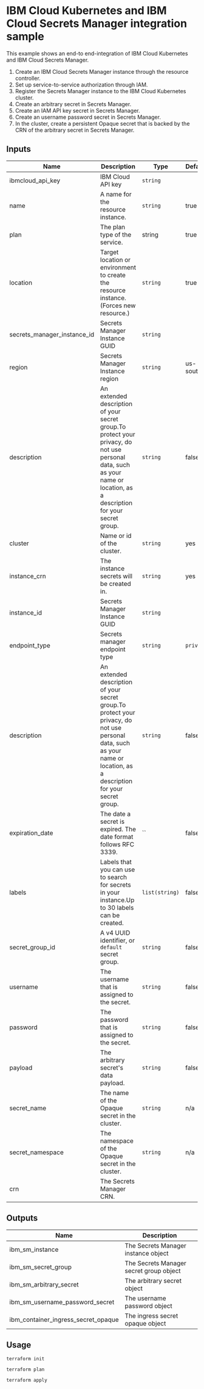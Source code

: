 # IBM Cloud Kubernetes and IBM Cloud Secrets Manager integration sample

This example shows an end-to end-integration of IBM Cloud Kubernetes and IBM Cloud Secrets Manager.

1. Create an IBM Cloud Secrets Manager instance through the resource controller.
2. Set up service-to-service authorization through IAM.
3. Register the Secrets Manager instance to the IBM Cloud Kubernetes cluster.
4. Create an arbitrary secret in Secrets Manager.
5. Create an IAM API key secret in Secrets Manager.
6. Create an username password secret in Secrets Manager.
7. In the cluster, create a persistent Opaque secret that is backed by the CRN of the arbitrary secret in Secrets Manager.


<!-- BEGINNING OF PRE-COMMIT-TERRAFORM DOCS HOOK -->
## Inputs

| Name                           | Description                                                                                                                                                            | Type           | Default   | Required |
| ------------------------------ | ---------------------------------------------------------------------------------------------------------------------------------------------------------------------- | -------------- | --------- | -------- |
| ibmcloud\_api\_key             | IBM Cloud API key                                                                                                                                                      | `string`       |           | true     |
| name                           | A name for the resource instance.                                                                                                                                      | `string`       | true      | -        |
| plan                           | The plan type of the service.                                                                                                                                          | string         | true      | -        |
| location                       | Target location or environment to create the resource instance. (Forces new resource.)                                                                                 | `string`       | true      | -        |
| secrets\_manager\_instance\_id | Secrets Manager Instance GUID                                                                                                                                          | `string`       |           | true     |
| region                         | Secrets Manager Instance region                                                                                                                                        | `string`       | us-south  | false    |
| description                    | An extended description of your secret group.To protect your privacy, do not use personal data, such as your name or location, as a description for your secret group. | `string`       | false     |
| cluster                        | Name or id of the cluster.                                                                                                                                             | `string`       | yes       | -        |
| instance\_crn                  | The instance secrets will be created in.                                                                                                                               | `string`       | yes       | -        |
| instance\_id                   | Secrets Manager Instance GUID                                                                                                                                          | `string`       |           | true     |
| endpoint\_type                 | Secrets manager endpoint type                                                                                                                                          | `string`       | `private` | false    |
| description                    | An extended description of your secret group.To protect your privacy, do not use personal data, such as your name or location, as a description for your secret group. | `string`       | false     |
| expiration_date                | The date a secret is expired. The date format follows RFC 3339.                                                                                                        | ``             | false     |
| labels                         | Labels that you can use to search for secrets in your instance.Up to 30 labels can be created.                                                                         | `list(string)` | false     |
| secret\_group\_id              | A v4 UUID identifier, or `default` secret group.                                                                                                                       | `string`       | false     |
| username                       | The username that is assigned to the secret.                                                                                                                           | `string`       | false     |
| password                       | The password that is assigned to the secret.                                                                                                                           | `string`       | false     |
| payload                        | The arbitrary secret's data payload.                                                                                                                                   | `string`       | false     |
| secret_name                    | The name of the Opaque secret in the cluster.                                                                                                                          | `string`       | n/a       | no       |
| secret_namespace               | The namespace of the Opaque secret in the cluster.                                                                                                                     | `string`       | n/a       | no       |
| crn                            | The Secrets Manager CRN.    

## Outputs

| Name                                    | Description                             |
| --------------------------------------- | --------------------------------------- |
| ibm\_sm\_instance                       | The Secrets Manager instance object     |
| ibm\_sm\_secret\_group                  | The Secrets Manager secret group object |
| ibm\_sm\_arbitrary\_secret              | The arbitrary secret object             |
| ibm\_sm\_username\_password\_secret     | The username password object            |
| ibm\_container\_ingress\_secret\_opaque | The ingress secret opaque object        |

<!-- END OF PRE-COMMIT-TERRAFORM DOCS HOOK -->


## Usage
```
terraform init

terraform plan

terraform apply
```